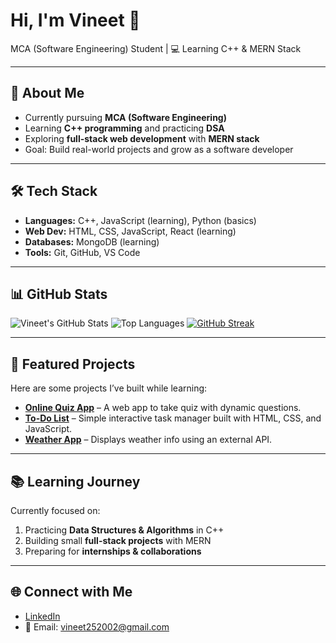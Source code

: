 # Hi, I'm Vineet 👋  

MCA (Software Engineering) Student | 💻 Learning C++ & MERN Stack  

---

## 🚀 About Me
- Currently pursuing **MCA (Software Engineering)**  
- Learning **C++ programming** and practicing **DSA**  
- Exploring **full-stack web development** with **MERN stack**  
- Goal: Build real-world projects and grow as a software developer  

---

## 🛠️ Tech Stack
- **Languages:** C++, JavaScript (learning), Python (basics)  
- **Web Dev:** HTML, CSS, JavaScript, React (learning)  
- **Databases:** MongoDB (learning)  
- **Tools:** Git, GitHub, VS Code  

---

## 📊 GitHub Stats
![Vineet's GitHub Stats](https://github-readme-stats.vercel.app/api?username=vipvineet&show_icons=true&theme=default)
![Top Languages](https://github-readme-stats.vercel.app/api/top-langs/?username=vipvineet&layout=compact&theme=default)
[![GitHub Streak](https://streak-stats.demolab.com?user=vipvineet&theme=default&hide_border=true)](https://git.io/streak-stats)

---

## 📌 Featured Projects
Here are some projects I’ve built while learning:  

- **[Online Quiz App](https://github.com/vipvineet/online-quiz-app)** – A web app to take quiz with dynamic questions.  
- **[To-Do List](https://github.com/vipvineet/to-do-list-app)** – Simple interactive task manager built with HTML, CSS, and JavaScript.  
- **[Weather App](https://github.com/vipvineet/weather-app)** – Displays weather info using an external API.   

---

## 📚 Learning Journey
Currently focused on:  
1. Practicing **Data Structures & Algorithms** in C++  
2. Building small **full-stack projects** with MERN  
3. Preparing for **internships & collaborations**  

---

## 🌐 Connect with Me
- [LinkedIn](https://linkedin.com/in/vipvineet)  
- 📧 Email: vineet252002@gmail.com 
